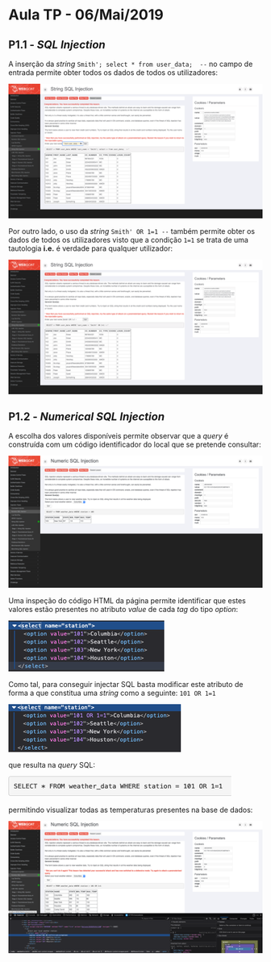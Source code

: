 # Aula TP - 06/Mai/2019


## P1.1 - *SQL Injection*

A inserção da *string* `Smith'; select * from user_data;  --` no campo de entrada permite obter todos os dados de todos os utilizadores:

![String SQLi](Pictures/String_SQLi.png)

Por outro lado, o uso da *string* `Smith' OR 1=1 --` também permite obter os dados de todos os utilizadores visto que a condição `1=1` 
se trata de uma tautologia **i.e.** é verdade para qualquer utilizador:

![String SQLi Tautology](Pictures/String_SQLi_T.png)


## P1.2 - *Numerical SQL Injection*

A escolha dos valores disponíveis permite observar que a *query* é construída com um código identificador do local que se pretende
consultar:

![No Numerical SQLi](Pictures/NoNumericalSQLi.png)

Uma inspeção do código HTML da página permite identificar que estes valores estão presentes no atributo *value* de cada *tag* do tipo
*option*:

![No Numerical SQLi](Pictures/NoNumericalSQLi_HTML.png)

Como tal, para conseguir injectar SQL basta modificar este atributo de forma a que constitua uma *string* como a seguinte: `101 OR 1=1`

![Numerical SQLi](Pictures/NumericalSQLi_HTML.png)

que resulta na *query* SQL:

![Numerical SQLi](Pictures/NumericalSQLi_Query.png)

permitindo visualizar todas as temperaturas presentes na base de dados:

![Numerical SQLi](Pictures/NumericalSQLi.png)



